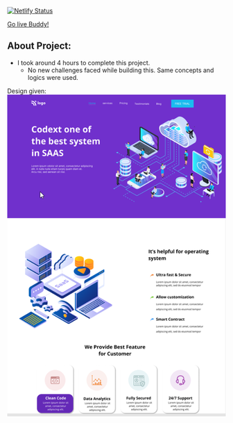 [![Netlify Status](https://api.netlify.com/api/v1/badges/08792b0d-05a4-4f99-97ad-0f08934f1468/deploy-status)](https://app.netlify.com/sites/tushar-ojha-web-design-landing-page/deploys)


[Go live Buddy!](https://tushar-ojha-business-landing-page.netlify.app/)

## About Project:
- I took around 4 hours to complete this project.
  - No new challenges faced while building this. Same concepts and logics were used.

Design given:
![Design](/Design.png)


